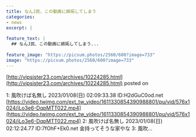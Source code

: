 ```yaml
---
title: なんJ民、この動画に嫉妬してしまう
categories:
- news
excerpt: |
  
feature_text: |
  ## なんJ民、この動画に嫉妬してしまう...
  
feature_image: "https://picsum.photos/2560/600?image=733"
image: "https://picsum.photos/2560/600?image=733"
---
```


[http://vipsister23.com/archives/10224285.html](http://vipsister23.com/archives/10224285.html)
posted on 

<!--more-->

1: 風吹けば名無し 2023/01/08(日) 02:09:33.38 ID:H2dGuC0od.net [https://video.twimg.com/ext_tw_video/1611330854390988801/pu/vid/576x1024/iLo3e6-DqpMTT022.mp4](https://video.twimg.com/ext_tw_video/1611330854390988801/pu/vid/576x1024/iLo3e6-DqpMTT022.mp4) 2: 風吹けば名無し 2023/01/08(日) 02:12:24.77 ID:7fOhF+Ek0.net 金持ってそうな家やな 3: 風吹...
